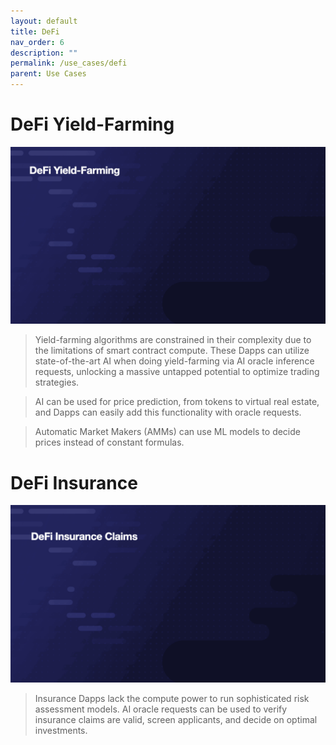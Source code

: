 ```yaml
---
layout: default
title: DeFi 
nav_order: 6
description: ""
permalink: /use_cases/defi
parent: Use Cases
---
```



# DeFi Yield-Farming
![DeFi Yield-Farming](../gifs/defi_yield.gif)
> Yield-farming algorithms are constrained in their complexity due to the limitations of smart contract compute. These Dapps can utilize state-of-the-art AI when doing yield-farming via AI oracle inference requests, unlocking a massive untapped potential to optimize trading strategies. 

> AI can be used for price prediction, from tokens to virtual real estate, and Dapps can easily add this functionality with oracle requests.

> Automatic Market Makers (AMMs) can use ML models to decide prices instead of constant formulas.

# DeFi Insurance
![DeFi Insurance](../gifs/defi_insurance.gif)
> Insurance Dapps lack the compute power to run sophisticated risk assessment models. AI oracle requests can be used to verify insurance claims are valid, screen applicants, and decide on optimal investments.
